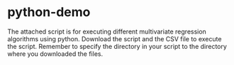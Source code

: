 # python-demo
The attached script is for executing different multivariate regression algorithms using python.  Download the script and the CSV file to execute the script. Remember to specify the directory in your script to the directory where you downloaded the files.
